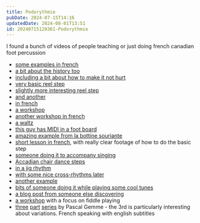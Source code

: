 ```yaml
---
title: Podorythmie
pubDate: 2024-07-15T14:16
updatedDate: 2024-08-01T13:51
id: 20240715120361-Podorythmie
---
```


I found a bunch of videos of people teaching or just doing french canadian foot percussion

- [some examples in french](https://www.youtube.com/watch?v=OjlJNumhpms)
- [a bit about the history too](https://www.youtube.com/watch?v=CDXSgRR8aCw)
- [including a bit about how to make it not hurt](https://www.youtube.com/watch?v=yRKUgY4H9o8)
- [very basic reel step](https://www.youtube.com/watch?v=MDJeIXKUqZI)
- [slightly more interesting reel step](https://www.youtube.com/watch?v=AhyCeeUksJA)
- [and another](https://www.youtube.com/watch?v=Qo97CNDI6ro)
- [in french](https://www.youtube.com/watch?v=UCq_yxwyAtc)
- [a workshop](https://www.youtube.com/watch?v=m3ijnnjOlO0)
- [another workshop in french](https://www.youtube.com/watch?v=SC0E0eo3ZuI)
- [a waltz](https://www.youtube.com/watch?v=aD-JY8wl4Ys)
- [this guy has MIDI in a foot board](https://www.youtube.com/watch?v=sacAHemW7ag)
- [amazing example from la bottine souriante](https://www.youtube.com/watch?v=o_tUCxxWXH8)
- [short lesson in french](https://www.youtube.com/watch?v=K7QKRG2e6YM), with really clear footage of how to do the basic step
- [someone doing it to accompany singing](https://www.youtube.com/watch?v=whQbiofXc8s)
- [Accadian chair dance steps](https://www.youtube.com/watch?v=x0KDtQmTIGM)
- [in a jig rhythm](https://www.youtube.com/watch?v=JtDgh2iO_eA)
- [with some nice cross-rhythms later](https://www.youtube.com/watch?v=bn0kO0lsHZo)
- [another example](https://www.youtube.com/watch?v=_rv8aPJMkXQ)
- [bits of someone doing it while playing some cool tunes](https://www.youtube.com/watch?v=w0Zpa9VR3-c)
- [a blog post from someone else discovering](https://leisureguy.ca/2022/04/30/rhythm-feet/)
- [a workshop](https://www.fiddlevideo.com/quebecois-fiddle-footwork-tutorial-andre-brunet-free/) with a focus on fiddle playing
- [three](https://www.youtube.com/watch?v=OkUQjx_AL98) [part](https://www.youtube.com/watch?v=beExkXwbSvg) [series](https://www.youtube.com/watch?v=NpaxOahxJ38) by Pascal Gemme - the 3rd is particularly interesting about variations. French speaking with english subtitles
